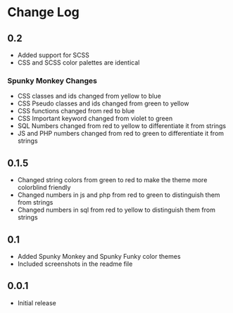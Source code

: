 # Change Log

## 0.2

- Added support for SCSS
- CSS and SCSS color palettes are identical

### Spunky Monkey Changes

- CSS classes and ids changed from yellow to blue
- CSS Pseudo classes and ids changed from green to yellow
- CSS functions changed from red to blue
- CSS Important keyword changed from violet to green
- SQL Numbers changed from red to yellow to differentiate it from strings
- JS and PHP numbers changed from red to green to differentiate it from strings

## 0.1.5

- Changed string colors from green to red to make the theme more colorblind friendly
- Changed numbers in js and php from red to green to distinguish them from strings
- Changed numbers in sql from red to yellow to distinguish them from strings

## 0.1

- Added Spunky Monkey and Spunky Funky color themes
- Included screenshots in the readme file

## 0.0.1

- Initial release

